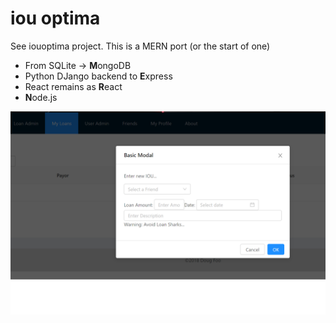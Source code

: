 # iou optima

See iouoptima project.
This is a MERN port (or the start of one)
 - From SQLite -> **M**ongoDB
 - Python DJango backend to **E**xpress
 - React remains as **R**eact
 - **N**ode.js

![Example](https://github.com/dougfoo/iouoptima/blob/master/iou-1.png)

